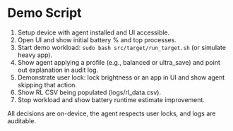 # Demo Script 

1. Setup device with agent installed and UI accessible.
2. Open UI and show initial battery % and top processes.
3. Start demo workload: `sudo bash src/target/run_target.sh` (or simulate heavy app).
4. Show agent applying a profile (e.g., balanced or ultra_save) and point out explanation in audit log.
5. Demonstrate user lock: lock brightness or an app in UI and show agent skipping that action.
6. Show RL CSV being populated (logs/rl_data.csv).
7. Stop workload and show battery runtime estimate improvement.

All decisions are on-device, the agent respects user locks, and logs are auditable.
